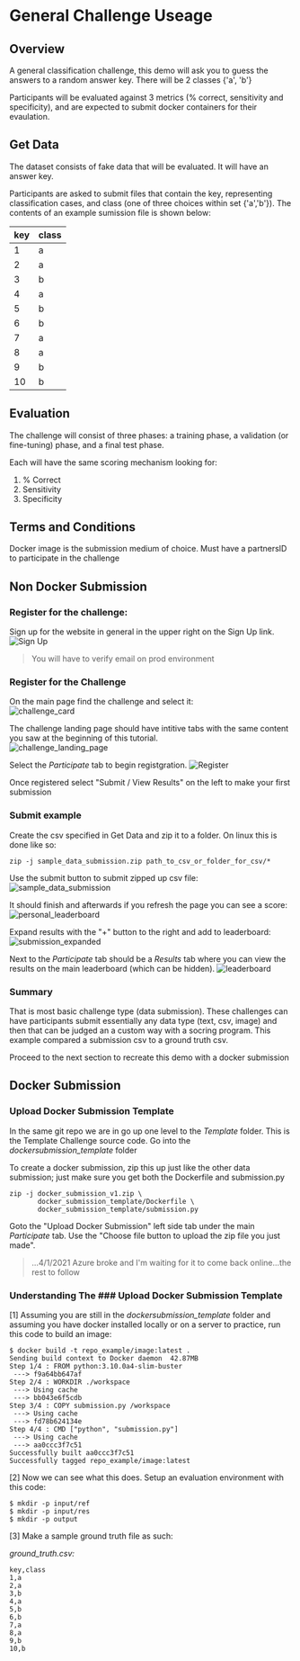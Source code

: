 # General Challenge Useage

## Overview
A general classification challenge, this demo will ask you to guess the answers to a random answer key. There will be 2 classes {'a', 'b'}

Participants will be evaluated against 3 metrics (% correct, sensitivity and specificity), and are expected to submit docker containers for their evaulation.

## Get Data
The dataset consists of fake data that will be evaluated. It will have an answer key.

Participants are asked to submit files that contain the key, representing classification cases, and class (one of three choices within set {'a','b'}). The contents of an example sumission file is shown below:

|key|class |
|---|------|
|1  |a     |
|2  |a     |
|3  |b     |
|4  |a     |
|5  |b     |
|6  |b     |
|7  |a     |
|8  |a     |
|9  |b     |
|10 |b     |

## Evaluation
The challenge will consist of three phases: a training phase, a validation (or fine-tuning) phase, and a final test phase.

Each will have the same scoring mechanism looking for:  
1. % Correct  
2. Sensitivity  
3. Specificity  

## Terms and Conditions
Docker image is the submission medium of choice.
Must have a partnersID to participate in the challenge

## Non Docker Submission

### Register for the challenge:
Sign up for the website in general in the upper right on the Sign Up link.
![Sign Up](sign_up.png)

> You will have to verify email on prod environment

### Register for the Challenge
On the main page find the challenge and select it:  
![challenge_card](challenge_card.png)

The challenge landing page should have intitive tabs with the same content you saw at the beginning of this tutorial.  
![challenge_landing_page](challenge_landing_page.png)

Select the *Participate* tab to begin registgration.
![Register](register.png)

Once registered select "Submit / View Results" on the left to make your first submission

### Submit example
Create the csv specified in Get Data and zip it to a folder. On linux this is done like so:
```
zip -j sample_data_submission.zip path_to_csv_or_folder_for_csv/*
```

Use the submit button to submit zipped up csv file:
![sample_data_submission](sample_data_submission.png)

It should finish and afterwards if you refresh the page you can see a score:
![personal_leaderboard](personal_leaderboard.png)

Expand results with the "+" button to the right and add to leaderboard:
![submission_expanded](submission_expanded.png)

Next to the *Participate* tab should be a *Results* tab where you can view the results on the main leaderboard (which can be hidden).
![leaderboard](leaderboard.png)

### Summary
That is most basic challenge type (data submission). These challenges can have participants submit essentially any data type (text, csv, image) and then that can be judged an a custom way with a socring program. This example compared a submission csv to a ground truth csv.

Proceed to the next section to recreate this demo with a docker submission

## Docker Submission

### Upload Docker Submission Template
In the same git repo we are in go up one level to the *Template* folder. This is the Template Challenge source code. Go into the *dockersubmission_template* folder

To create a docker submission, zip this up just like the other data submission; just make sure you get both the Dockerfile and submission.py

```
zip -j docker_submission_v1.zip \
       docker_submission_template/Dockerfile \
       docker_submission_template/submission.py
```

Goto the "Upload Docker Submission" left side tab under the main *Participate* tab. Use the "Choose file button to upload the zip file you just made".

> ...4/1/2021 Azure broke and I'm waiting for it to come back online...the rest to follow

### Understanding The ### Upload Docker Submission Template

[1] Assuming you are still in the *dockersubmission_template* folder and assuming you have docker installed locally or on a server to practice, run this code to build an image:

```
$ docker build -t repo_example/image:latest .
Sending build context to Docker daemon  42.87MB
Step 1/4 : FROM python:3.10.0a4-slim-buster
 ---> f9a64bb647af
Step 2/4 : WORKDIR ./workspace
 ---> Using cache
 ---> bb043e6f5cdb
Step 3/4 : COPY submission.py /workspace
 ---> Using cache
 ---> fd78b624134e
Step 4/4 : CMD ["python", "submission.py"]
 ---> Using cache
 ---> aa0ccc3f7c51
Successfully built aa0ccc3f7c51
Successfully tagged repo_example/image:latest
```

[2] Now we can see what this does. Setup an evaluation environment with this code:
```
$ mkdir -p input/ref
$ mkdir -p input/res
$ mkdir -p output
```

[3] Make a sample ground truth file as such:

*ground_truth.csv:*  
```
key,class 
1,a 
2,a 
3,b 
4,a 
5,b 
6,b 
7,a 
8,a 
9,b 
10,b 
```
